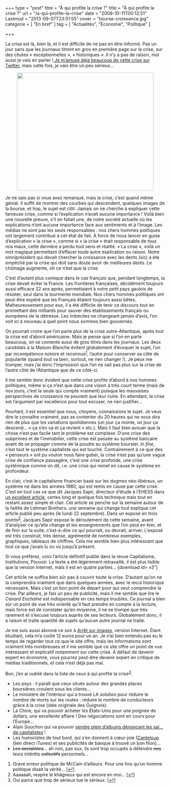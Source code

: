 +++
type = "post"
titre = "À qui profite la crise ?"
title = "À qui profite la crise ?"
url = "/a-qui-profite-la-crise"
date = "2008-10-11T00:12:51"
Lastmod = "2013-09-07T23:51:55"
cover = "bourse-croissance.jpg"
categorie = [ "En bref" ]
tag = [ "Actualités", "Économie", "Politique" ]

+++

<p>La crise est là, bien là, et il est difficile de ne pas en être informé. Pas un jour sans que les journaux titrent en gros en première page sur la crise, sur des chutes &laquo;&nbsp;exceptionnelles&nbsp;&raquo;, &laquo;&nbsp;historiques&nbsp;&raquo;. Il n&rsquo;y a pas de raison, moi aussi je vais en parler !<a href="http://twitter.com/nicolinux87/"> Je m&rsquo;amuse déjà beaucoup de cette crise sur Twitter</a>, mais cette fois, je vais être un peu sérieux&#8230;</p>
<p style="text-align: center;"><a href="http://nicolasfurno.com/blog/wp-content/2008/10/index.jpg"><img class="size-full wp-image-791 aligncenter" title="crise" src="index.jpg" alt="" width="430" height="370" /></a></p>
<p>Je ne sais pas si vous avez remarqué, mais la crise, c&rsquo;est quand même génial. Il suffit de montrer des courbes qui descendent, quelques images de la bourse, et hop, le sujet est clôt. Jamais on ne cherche à expliquer cette fameuse crise, comme si l&rsquo;explication n&rsquo;avait aucune importance ! Voilà bien une nouvelle preuve, s&rsquo;il en fallait une, de notre société actuelle où les explications n&rsquo;ont aucune importance face aux sentiments et à l&rsquo;image. Les médias ne sont pas les seuls responsables : nos chers hommes politiques ont largement contribué à cet état de fait. À force de nous lancer en guise d&rsquo;explication &laquo;&nbsp;la crise&nbsp;&raquo;, comme si &laquo;&nbsp;la crise&nbsp;&raquo; était responsable de tous nos maux, cette dernière a perdu tout sens et réalité. &laquo;&nbsp;La crise&nbsp;&raquo;, voilà un mot magique permettant d&rsquo;effacer toute autre explication ou raison. Notre omniprésident qui devait chercher la croissance avec les dents (sic) a été empêché par la crise qui doit sans doute avoir de meilleures dents. Le chômage augmente, oh ce n&rsquo;est que la crise.</p>
<p>C&rsquo;est d&rsquo;autant plus comique dans le cas français que, pendant longtemps, la crise devait éviter la France. Les frontières françaises, décidément toujours aussi efficace 22 ans après, permettaient à notre petit pays gaulois de résister, seul dans la tourmente mondiale. Nos chers hommes politiques ont peut-être espéré que les Français étaient toujours aussi bêtes. Malheureusement pour eux, il a été difficile de tenir ce discours tout en promettant des milliards pour sauver des établissements français ou européens de la détresse. Les imbéciles ne changeant jamais d&rsquo;avis, l&rsquo;on voit ici à nouveau à quel point nous sommes bien gouvernés.</p>
<p>On pourrait croire que l&rsquo;on parle plus de la crise outre-Atlantique, après tout la crise est d&rsquo;abord américaine. Mais je pense que si l&rsquo;on en parle beaucoup, on se contente aussi de gros titres dans les journaux. Les deux candidats à la Maison-Blanche évitent globalement d&rsquo;évoquer le sujet, l&rsquo;un par incompétence notoire et reconnue<sup><a href="#footnote_0_790" id="identifier_0_790" class="footnote-link footnote-identifier-link" title="Grave erreur politique de McCain d&rsquo;ailleurs. Pour une fois qu&rsquo;un homme politique disait la v&eacute;rit&eacute;&hellip;">1</a></sup>, l&rsquo;autre pour conserver sa côte de popularité (quand tout va bien, surtout, ne rien changer !). Je peux me tromper, mais j&rsquo;ai donc l&rsquo;impression que l&rsquo;on ne sait pas plus sur la crise de l&rsquo;autre côté de l&rsquo;Atlantique que de ce côté-ci.</p>
<p>Il me semble donc évident que cette crise profite d&rsquo;abord à nos hommes politiques, même si ça n&rsquo;est que dans une vision à très court terme (mais de nos jours, c&rsquo;est la seule qui compte vraiment) puisque les mauvaises perspectives de croissance ne peuvent que leur nuire. En attendant, la crise est l&rsquo;argument par excellence pour tout excuser, ne rien justifier&#8230;</p>
<p>Pourtant, il est essentiel que nous, citoyens, connaissions le sujet. Je veux dire le connaître vraiment, pas se contenter du 20 heures qui ne vous dira rien de plus que les variations quotidiennes (un jour ça monte, un jour ça descend&#8230; &laquo;&nbsp;ça s&rsquo;en va et ça revient&nbsp;&raquo; etc.). Mais il faut bien avouer que la chose n&rsquo;est pas facile tant le problème est complexe. D&rsquo;une crise des subprimes et de l&rsquo;immobilier, cette crise est passée au système bancaire avant de se propager comme de la poudre au système boursier. <em>In fine</em>, c&rsquo;est tout le système capitaliste qui est touché. Contrairement à ce que des &laquo;&nbsp;penseurs&nbsp;&raquo; ont pu vouloir nous faire gober, la crise n&rsquo;est pas qu&rsquo;une vague crise de confiance passagère, c&rsquo;est une crise profonde, une crise systémique comme on dit, i.e. une crise qui remet en cause le système en profondeur.</p>
<p>En clair, c&rsquo;est le capitalisme financier basé sur les dogmes néo-libéraux, un système né dans les années 1980, qui est remis en cause par cette crise. C&rsquo;est en tout cas ce que dit Jacques Sapir, directeur d&rsquo;étude à l&rsquo;EHESS dans <a href="http://www.arhv.lhivic.org/index.php/2008/09/22/816-sept-jours-qui-ebranlerent-la-finance">un excellent article</a>, certes long et quelque fois technique mais tout en restant assez simple et clair. Cet article se penche sur la semaine autour de la faillite de Lehman Brothers, une semaine qui change tout explique cet article publié peu après (le lundi 22 septembre). Dans un exposé en trois points<sup><a href="#footnote_1_790" id="identifier_1_790" class="footnote-link footnote-identifier-link" title="Aaaaaah, respire le kh&acirc;gneux qui est encore en moi&hellip;">2</a></sup>, Jacques Sapir expose le déroulement de cette semaine, avant d&rsquo;analyser ce qu&rsquo;elle change et les enseignements que l&rsquo;on peut en tirer, et de finir sur la suite, c&rsquo;est-à-dire ce qui pourrait, ou devrait, arriver. L&rsquo;exposé est très construit, très dense, agrémenté de nombreux exemples, graphiques, tableaux de chiffres. Cela me semble bien plus intéressant que tout ce que j&rsquo;avais lu ou vu jusqu&rsquo;à présent.</p>
<p>Si vous préférez, voici l&rsquo;article définitif publié dans la revue Capitalisme, Institutions, Pouvoir. Le texte a été légérement retravaillé, il est plus lisible que la version Internet, mais il est en quatre parties&#8230; [download id=&nbsp;&raquo;3&Prime;]</p>
<p>Cet article ne suffira bien sûr pas à couvrir toute la crise. D&rsquo;autant qu&rsquo;on ne la comprendra vraiment que dans quelques années, avec le recul historique nécessaire. Mais c&rsquo;est un bon point de départ pour qui veut comprendre la crise. Par ailleurs, je fais un peu de publicité, mais il me semble que lire le <em>Canard Enchaîné</em> est indispensable en ces temps troubles. Ce journal a bien sûr un point de vue très orienté qu&rsquo;il faut prendre en compte à la lecture, mais force est de constater qu&rsquo;en moyenne, il ne se trompe que très rarement et s&rsquo;excuse toujours auprès de ses lecteurs. Globalement donc, il a raison et traite quantité de sujets qu&rsquo;aucun autre journal ne traite.</p>
<p>Je me suis aussi abonné ce soir à <a href="http://www.arretsurimages.net/">Arrêt sur images</a>, version Internet. Étant étudiant, cela m&rsquo;a coûté 12 euros pour un an. Je n&rsquo;ai bien entendu pas eu le temps de regarder tout ce que le site offre, mais les informations sont vraiment très nombreuses et il me semble que ce site offre un point de vue intéressant et explicatif notamment sur cette crise. À défaut de devenir expert en économie, vous pourrez peut-être devenir expert en critique de médias traditionnels, et cela n&rsquo;est déjà pas mal.</p>
<p>Bon, j&rsquo;en ai oublié dans la liste de ceux à qui profite la crise<sup><a href="#footnote_2_790" id="identifier_2_790" class="footnote-link footnote-identifier-link" title="Oui parce que trop de s&eacute;rieux tue le s&eacute;rieux.">3</a></sup>.</p>
<ul>
<li>Les psys : il paraît que ceux situés autour des grandes places boursières croulent sous les clients&#8230;</li>
<li>Le ministère de l&rsquo;intérieur qui a trouvé LA solution pour réduire le nombre de morts sur les routes : réduire le nombre de conducteurs grâce à la crise (idée originale des Guignols).</li>
<li>La Chine, qui va pouvoir acheter les États-Unis pour une poignée de dollars, une excellente affaire ! Des négociations sont en cours pour l&rsquo;Europe&#8230;</li>
<li>Alain Souchon qui va pouvoir <a href="http://www.lemonde.fr/la-crise-financiere/article/2008/10/10/alain-souchon-ouvre-un-parachute-dore-en-pleine-crise-financiere_1105400_1101386.html">vendre plein d&rsquo;albums dénonçant les sal&#8230; de capitalistes</a> !</li>
<li>Les humoristes de tout bord, qui s&rsquo;en donnent à cœur-joie (<a href="itpc://www.europe1.fr/rss_export/feed/revue-de-presque-nicolas-canteloup">Canteloup</a> (lien direct iTunes) et ses publicités de banque à trouvé un bon filon)&#8230;</li>
<li><span style="text-decoration: line-through;">Les socialistes</span>&#8230; ah non, pas eux, ils sont trop occupés à défendre <span style="text-decoration: line-through;">nos</span> leurs intérêts <span style="text-decoration: line-through;">collectifs</span> personnels&#8230;</li>
</ul>
<ol class="footnotes"><li id="footnote_0_790" class="footnote">Grave erreur politique de McCain d&rsquo;ailleurs. Pour une fois qu&rsquo;un homme politique disait la vérité&#8230; [<a href="#identifier_0_790" class="footnote-link footnote-back-link">&#8617;</a>]</li><li id="footnote_1_790" class="footnote">Aaaaaah, respire le khâgneux qui est encore en moi&#8230; [<a href="#identifier_1_790" class="footnote-link footnote-back-link">&#8617;</a>]</li><li id="footnote_2_790" class="footnote">Oui parce que trop de sérieux tue le sérieux. [<a href="#identifier_2_790" class="footnote-link footnote-back-link">&#8617;</a>]</li></ol>
